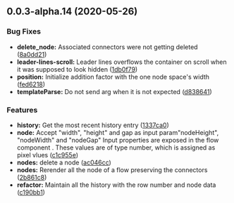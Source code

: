 ## 0.0.3-alpha.14 (2020-05-26)


### Bug Fixes

* **delete_node:** Associated connectors were not getting deleted ([8a0dd21](https://github.com/stagefright5/ng-flow/commit/8a0dd214e20d8d16f0aac7664411a907e4960396))
* **leader-lines-scroll:** Leader lines overflows the container on scroll when it was supposed to look hidden ([1db0f79](https://github.com/stagefright5/ng-flow/commit/1db0f7953a659f81fc84097abcdf51077624c2fa))
* **position:** Initialize addition factor with the one node space's width ([fed6218](https://github.com/stagefright5/ng-flow/commit/fed6218234594bc52b24a2f04e6242e9ab3c3281))
* **templateParse:** Do not send arg when it is not expected ([d838641](https://github.com/stagefright5/ng-flow/commit/d83864121576b9784f880eb2dcfefef6f138b62e))


### Features

* **history:** Get the most recent history entry ([1337ca0](https://github.com/stagefright5/ng-flow/commit/1337ca0de29a0ef6fbc1714327e437e4fd1a3971))
* **node:** Accept "width", "height" and gap as input param"nodeHeight", "nodeWidth" and "nodeGap" Input properties are exposed in the flow component . These values are of type number, which is assigned as pixel vlues ([c1c955e](https://github.com/stagefright5/ng-flow/commit/c1c955ecc15657d1fafcc9cd0c5cd167e5403144))
* **nodes:** delete a node ([ac046cc](https://github.com/stagefright5/ng-flow/commit/ac046cc45a2e6c7681df36e67d377cb91ffe09b5))
* **nodes:** Rerender all the node of a flow preserving the connectors ([2b861c8](https://github.com/stagefright5/ng-flow/commit/2b861c818bf55eccfe4d1fd0d3089bb1e7c3e6ea))
* **refactor:** Maintain all the history with the row number and node data ([c190bb1](https://github.com/stagefright5/ng-flow/commit/c190bb195cc988c0fa6a8ab24fc4541f3a6a6a8b))




